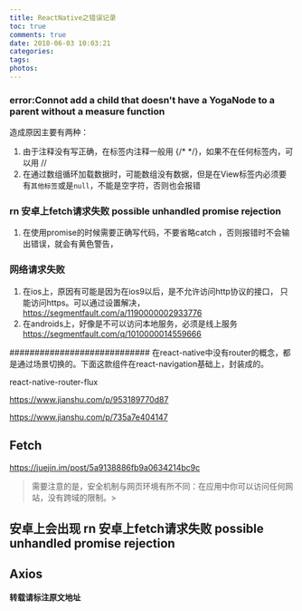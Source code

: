 ```yaml
---
title: ReactNative之错误记录
toc: true
comments: true
date: 2018-06-03 10:03:21
categories:
tags:
photos:
---
```


<!--more-->

###  error:Connot add a child that doesn't have a YogaNode to a parent without a measure function

造成原因主要有两种：

1. 由于注释没有写正确，在标签内注释一般用 {/* */}，如果不在任何标签内，可以用 //
2. 在通过数组循环加载数据时，可能数组没有数据，但是在View标签内必须要有`其他标签`或是`null`，不能是空字符，否则也会报错

### rn 安卓上fetch请求失败 possible unhandled promise rejection

1. 在使用promise的时候需要正确写代码，不要省略catch ，否则报错时不会输出错误，就会有黄色警告，

### 网络请求失败

1. 在ios上，原因有可能是因为在ios9以后，是不允许访问http协议的接口， 只能访问https。可以通过设置解决，https://segmentfault.com/a/1190000002933776
2. 在androids上，好像是不可以访问本地服务，必须是线上服务  https://segmentfault.com/q/1010000014559666


############################
在react-native中没有router的概念，都是通过场景切换的。下面这款组件在react-navigation基础上，封装成的。


react-native-router-flux

https://www.jianshu.com/p/953189770d87

https://www.jianshu.com/p/735a7e404147

## Fetch

https://juejin.im/post/5a9138886fb9a0634214bc9c

>需要注意的是，安全机制与网页环境有所不同：在应用中你可以访问任何网站，没有跨域的限制。>


## 安卓上会出现 rn 安卓上fetch请求失败 possible unhandled promise rejection


## Axios



**转载请标注原文地址**

